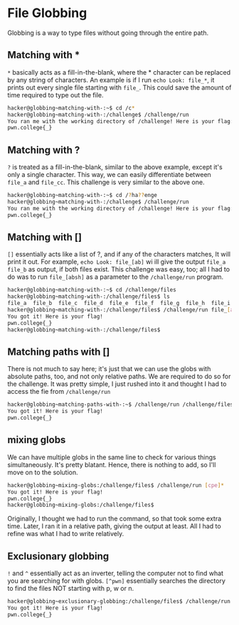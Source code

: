 # File Globbing

Globbing is a way to type files without going through the entire path.

## Matching with *
```*``` basically acts as a fill-in-the-blank, where the * character can be replaced by any string of characters. An example is if I run ```echo Look: file_*```, it prints out every single file starting with ```file_```. This could save the amount of time required to type out the file.

```bash
hacker@globbing~matching-with-:~$ cd /c*
hacker@globbing~matching-with-:/challenge$ /challenge/run
You ran me with the working directory of /challenge! Here is your flag:
pwn.college{_}
```
## Matching with ?
```?``` is treated as a fill-in-the-blank, similar to the above example, except it's only a single character. This way, we can easily differentiate between ```file_a``` and ```file_cc```. This challenge is very similar to the above one.

```bash
hacker@globbing~matching-with-:~$ cd /?ha??enge
hacker@globbing~matching-with-:/challenge$ /challenge/run
You ran me with the working directory of /challenge! Here is your flag:
pwn.college{_}
```
## Matching with []
```[]``` essentially acts like a list of ?, and if any of the characters matches, It will print it out. For example, ```echo Look: file_[ab]``` wi ill give the output ```file_a file_b``` as output, if both files exist. This challenge was easy, too; all I had to do was to run ```file_[absh]``` as a parameter to the ```/challenge/run``` program.

```bash
hacker@globbing~matching-with-:~$ cd /challenge/files
hacker@globbing~matching-with-:/challenge/files$ ls
file_a  file_b  file_c  file_d  file_e  file_f  file_g  file_h  file_i  file_j  file_k  file_l  file_m  file_n  file_o  file_p  file_q  file_r  file_s  file_t  file_u  file_v  file_w  file_x  file_y  file_z
hacker@globbing~matching-with-:/challenge/files$ /challenge/run file_[absh]
You got it! Here is your flag!
pwn.college{_}
hacker@globbing~matching-with-:/challenge/files$
```
## Matching paths with []
There is not much to say here; it's just that we can use the globs with absolute paths, too, and not only relative paths. We are required to do so for the challenge. It was pretty simple, I just rushed into it and thought I had to access the fie from ```/challenge/run```

```bash
hacker@globbing~matching-paths-with-:~$ /challenge/run /challenge/files/file_[absh]
You got it! Here is your flag!
pwn.college{_}
```

## mixing globs
We can have multiple globs in the same line to check for various things simultaneously. It's pretty blatant. Hence, there is nothing to add, so I'll move on to the solution.

```bash
hacker@globbing~mixing-globs:/challenge/files$ /challenge/run [cpe]*
You got it! Here is your flag!
pwn.college{_}
hacker@globbing~mixing-globs:/challenge/files$
```

Originally, I thought we had to run the command, so that took some extra time. Later, I ran it in a relative path, giving the output at least. All I had to refine was what I had to write relatively.

## Exclusionary globbing

```!``` and ```^``` essentially act as an inverter, telling the computer not to find what you are searching for with globs. ```[^pwn]``` essentially searches the directory to find the files NOT starting with p, w or n. 

```bash
hacker@globbing~exclusionary-globbing:/challenge/files$ /challenge/run [!pwn]*
You got it! Here is your flag!
pwn.college{_}
```

